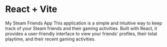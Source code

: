 # React + Vite

My Steam Friends App
This application is a simple and intuitive way to keep track of your Steam friends and their gaming activities. Built with React, it provides a user-friendly interface to view your friends' profiles, their total playtime, and their recent gaming activities.
